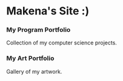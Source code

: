 # Makena's Site :)

### My Program Portfolio
Collection of my computer science projects.

### My Art Portfolio
Gallery of my artwork.